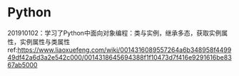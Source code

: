 # Python

201910102：学习了Python中面向对象编程：类与实例，继承多态，获取实例属性，实例属性与类属性
ref:https://www.liaoxuefeng.com/wiki/0014316089557264a6b348958f449949df42a6d3a2e542c000/0014318645694388f1f10473d7f416e9291616be8367ab5000
